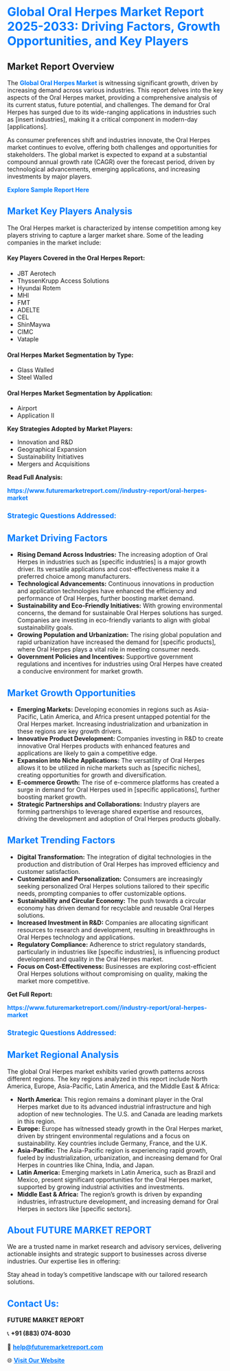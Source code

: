<h1 style="color: #007BFF;">Global Oral Herpes Market Report 2025-2033: Driving Factors, Growth Opportunities, and Key Players</h1>

<section id="overview">
<h2>Market Report Overview</h2>
<p>The <a href="https://www.futuremarketreport.com//industry-report/oral-herpes-market" style="color: #007BFF; text-decoration: none;"><strong>Global Oral Herpes Market</strong></a> is witnessing significant growth, driven by increasing demand across various industries. This report delves into the key aspects of the Oral Herpes market, providing a comprehensive analysis of its current status, future potential, and challenges. The demand for Oral Herpes has surged due to its wide-ranging applications in industries such as [insert industries], making it a critical component in modern-day [applications].</p>
<p>As consumer preferences shift and industries innovate, the Oral Herpes market continues to evolve, offering both challenges and opportunities for stakeholders. The global market is expected to expand at a substantial compound annual growth rate (CAGR) over the forecast period, driven by technological advancements, emerging applications, and increasing investments by major players.</p>
</section>

<section id="overview">
<p><a href="https://www.futuremarketreport.com//request-sample/reportId=85813" style="color: #007BFF; text-decoration: none;"><strong>Explore Sample Report Here</strong></a></p>
</section>

<section id="key-players">
<h2 style="color: #007BFF;">Market Key Players Analysis</h2>
<p>The Oral Herpes market is characterized by intense competition among key players striving to capture a larger market share. Some of the leading companies in the market include:</p>
<h4>Key Players Covered in the Oral Herpes Report:</h4>
<ul><li>JBT Aerotech</li><li>ThyssenKrupp Access Solutions</li><li>Hyundai Rotem</li><li>MHI</li><li>FMT</li><li>ADELTE</li><li>CEL</li><li>ShinMaywa</li><li>CIMC</li><li>Vataple</li></ul>
<h4>Oral Herpes Market Segmentation by Type:</h4>
<ul><li>Glass Walled</li><li>Steel Walled</li></ul>

<h4>Oral Herpes Market Segmentation by Application:</h4>
<ul><li>Airport</li><li>Application II</li></ul>
<p><strong>Key Strategies Adopted by Market Players:</strong></p>
<ul>
<li>Innovation and R&D</li>
<li>Geographical Expansion</li>
<li>Sustainability Initiatives</li>
<li>Mergers and Acquisitions</li>
</ul>
</section>

<section>
<p><strong>Read Full Analysis: </strong></p><a href="https://www.futuremarketreport.com//industry-report/oral-herpes-market" style="color: #007BFF; text-decoration: none;"><strong>https://www.futuremarketreport.com//industry-report/oral-herpes-market</strong></a>
<h3 style="color: #007BFF;">Strategic Questions Addressed:</h3>
</section>

<section id="driving-factors">
<h2 style="color: #007BFF;">Market Driving Factors</h2>
<ul>
<li><strong>Rising Demand Across Industries:</strong> The increasing adoption of Oral Herpes in industries such as [specific industries] is a major growth driver. Its versatile applications and cost-effectiveness make it a preferred choice among manufacturers.</li>
<li><strong>Technological Advancements:</strong> Continuous innovations in production and application technologies have enhanced the efficiency and performance of Oral Herpes, further boosting market demand.</li>
<li><strong>Sustainability and Eco-Friendly Initiatives:</strong> With growing environmental concerns, the demand for sustainable Oral Herpes solutions has surged. Companies are investing in eco-friendly variants to align with global sustainability goals.</li>
<li><strong>Growing Population and Urbanization:</strong> The rising global population and rapid urbanization have increased the demand for [specific products], where Oral Herpes plays a vital role in meeting consumer needs.</li>
<li><strong>Government Policies and Incentives:</strong> Supportive government regulations and incentives for industries using Oral Herpes have created a conducive environment for market growth.</li>
</ul>
</section>

<section id="growth-opportunities">
<h2 style="color: #007BFF;">Market Growth Opportunities</h2>
<ul>
<li><strong>Emerging Markets:</strong> Developing economies in regions such as Asia-Pacific, Latin America, and Africa present untapped potential for the Oral Herpes market. Increasing industrialization and urbanization in these regions are key growth drivers.</li>
<li><strong>Innovative Product Development:</strong> Companies investing in R&D to create innovative Oral Herpes products with enhanced features and applications are likely to gain a competitive edge.</li>
<li><strong>Expansion into Niche Applications:</strong> The versatility of Oral Herpes allows it to be utilized in niche markets such as [specific niches], creating opportunities for growth and diversification.</li>
<li><strong>E-commerce Growth:</strong> The rise of e-commerce platforms has created a surge in demand for Oral Herpes used in [specific applications], further boosting market growth.</li>
<li><strong>Strategic Partnerships and Collaborations:</strong> Industry players are forming partnerships to leverage shared expertise and resources, driving the development and adoption of Oral Herpes products globally.</li>
</ul>
</section>

<section id="trending-factors">
<h2 style="color: #007BFF;">Market Trending Factors</h2>
<ul>
<li><strong>Digital Transformation:</strong> The integration of digital technologies in the production and distribution of Oral Herpes has improved efficiency and customer satisfaction.</li>
<li><strong>Customization and Personalization:</strong> Consumers are increasingly seeking personalized Oral Herpes solutions tailored to their specific needs, prompting companies to offer customizable options.</li>
<li><strong>Sustainability and Circular Economy:</strong> The push towards a circular economy has driven demand for recyclable and reusable Oral Herpes solutions.</li>
<li><strong>Increased Investment in R&D:</strong> Companies are allocating significant resources to research and development, resulting in breakthroughs in Oral Herpes technology and applications.</li>
<li><strong>Regulatory Compliance:</strong> Adherence to strict regulatory standards, particularly in industries like [specific industries], is influencing product development and quality in the Oral Herpes market.</li>
<li><strong>Focus on Cost-Effectiveness:</strong> Businesses are exploring cost-efficient Oral Herpes solutions without compromising on quality, making the market more competitive.</li>
</ul>
</section>

<section>
<p><strong>Get Full Report: </strong></p><a href="https://www.futuremarketreport.com//industry-report/oral-herpes-market" style="color: #007BFF; text-decoration: none;"><strong>https://www.futuremarketreport.com//industry-report/oral-herpes-market</strong></a>
<h3 style="color: #007BFF;">Strategic Questions Addressed:</h3>
</section>


<section id="regional-analysis">
<h2 style="color: #007BFF;">Market Regional Analysis</h2>
<p>The global Oral Herpes market exhibits varied growth patterns across different regions. The key regions analyzed in this report include North America, Europe, Asia-Pacific, Latin America, and the Middle East & Africa:</p>
<ul>
<li><strong>North America:</strong> This region remains a dominant player in the Oral Herpes market due to its advanced industrial infrastructure and high adoption of new technologies. The U.S. and Canada are leading markets in this region.</li>
<li><strong>Europe:</strong> Europe has witnessed steady growth in the Oral Herpes market, driven by stringent environmental regulations and a focus on sustainability. Key countries include Germany, France, and the U.K.</li>
<li><strong>Asia-Pacific:</strong> The Asia-Pacific region is experiencing rapid growth, fueled by industrialization, urbanization, and increasing demand for Oral Herpes in countries like China, India, and Japan.</li>
<li><strong>Latin America:</strong> Emerging markets in Latin America, such as Brazil and Mexico, present significant opportunities for the Oral Herpes market, supported by growing industrial activities and investments.</li>
<li><strong>Middle East & Africa:</strong> The region’s growth is driven by expanding industries, infrastructure development, and increasing demand for Oral Herpes in sectors like [specific sectors].</li>
</ul>
</section>

<footer>
<h2 style="color: #007BFF;">About FUTURE MARKET REPORT</h2>
<p>We are a trusted name in market research and advisory services, delivering actionable insights and strategic support to businesses across diverse industries. Our expertise lies in offering:</p>

<p>Stay ahead in today’s competitive landscape with our tailored research solutions.</p>

<h2 style="color: #007BFF;">Contact Us:</h2>
<p><strong>FUTURE MARKET REPORT</strong></p>
<p>📞 <strong>+91 (883) 074-8030</strong></p>
<p>📧 <strong><a href="mailto:help@futuremarketreport.com" style="color: #007BFF;">help@futuremarketreport.com</a></strong></p>
<p>🌐 <strong><a href="https://www.futuremarketreport.com/" style="color: #007BFF;">Visit Our Website</a></strong></p>
</footer>